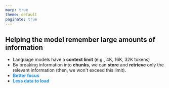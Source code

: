 ```yaml
---
marp: true
theme: default
paginate: true
---
```

<style>
.dodgerblue {
  color: dodgerblue;
}
</style>
## Helping the model remember large amounts of information
- Language models have a **context limit** (e.g., 4K, 16K, 32K tokens)
- By breaking information into **chunks**, we can **store** and **retrieve** only the relevant information (then, we won't exceed this limit).
- <span class="dodgerblue">**Better focus**</span>
- <span class="dodgerblue">**Less data to load**</span>


<!-- 
Expliquer
- **Better focus**
- **Less data to load**
-->